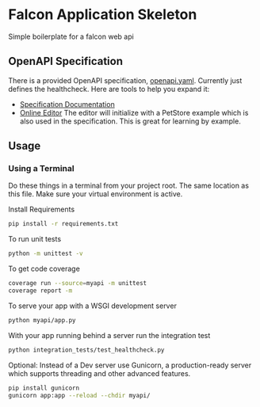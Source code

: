 # Falcon Application Skeleton

Simple boilerplate for a falcon web api

## OpenAPI Specification
There is a provided OpenAPI specification, [openapi.yaml](openapi.yaml). Currently just defines the healthcheck. Here are tools to help you expand it:
* [Specification Documentation](https://swagger.io/specification/)
* [Online Editor](https://editor.swagger.io/)
The editor will initialize with a PetStore example which is also used in the specification. This is great for learning by example.

## Usage

### Using a Terminal
Do these things in a terminal from your project root. The same location as this file. Make sure your virtual environment is active.

Install Requirements
```bash
pip install -r requirements.txt
```

To run unit tests
```bash
python -m unittest -v
```

To get code coverage
```bash
coverage run --source=myapi -m unittest
coverage report -m
```

To serve your app with a WSGI development server
```bash
python myapi/app.py
```

With your app running behind a server run the integration test
```bash
python integration_tests/test_healthcheck.py
```

Optional: Instead of a Dev server use Gunicorn, a production-ready server which supports threading and other advanced features.
```bash
pip install gunicorn
gunicorn app:app --reload --chdir myapi/
```
